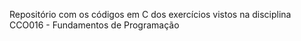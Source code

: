 Repositório com os códigos em C dos exercícios vistos na disciplina CCO016 - Fundamentos de Programação
